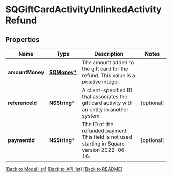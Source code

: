 # SQGiftCardActivityUnlinkedActivityRefund

## Properties
Name | Type | Description | Notes
------------ | ------------- | ------------- | -------------
**amountMoney** | [**SQMoney***](SQMoney.md) | The amount added to the gift card for the refund. This value is a positive integer. | 
**referenceId** | **NSString*** | A client-specified ID that associates the gift card activity with an entity in another system. | [optional] 
**paymentId** | **NSString*** | The ID of the refunded payment. This field is not used starting in Square version 2022-06-16. | [optional] 

[[Back to Model list]](../README.md#documentation-for-models) [[Back to API list]](../README.md#documentation-for-api-endpoints) [[Back to README]](../README.md)


